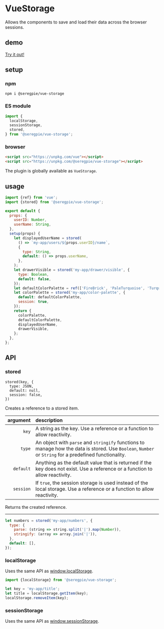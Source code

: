 # VueStorage

Allows the components to save and load their data across the browser sessions.

## demo

[Try it out!](https://seregpie.github.io/VueStorage/)

## setup

### npm

```shell
npm i @seregpie/vue-storage
```

### ES module

```javascript
import {
  localStorage,
  sessionStorage,
  stored,
} from '@seregpie/vue-storage';
```

### browser

```html
<script src="https://unpkg.com/vue"></script>
<script src="https://unpkg.com/@seregpie/vue-storage"></script>
```

The plugin is globally available as `VueStorage`.

## usage

```javascript
import {ref} from 'vue';
import {stored} from '@seregpie/vue-storage';

export default {
  props: {
    userID: Number,
    userName: String,
  },
  setup(props) {
    let displayedUserName = stored(
      () => `my-app/users/${props.userID}/name`,
      {
        type: String,
        default: () => props.userName,
      },
    );
    let drawerVisible = stored('my-app/drawer/visible', {
      type: Boolean,
      default: false,      
    });
    let defaultColorPalette = ref(['FireBrick', 'PaleTurquoise', 'Turquoise']);
    let colorPalette = stored('my-app/color-palette', {
      default: defaultColorPalette,
      session: true,
    });
    return {
      colorPalette,
      defaultColorPalette,
      displayedUserName,
      drawerVisible,
    };
  },
};
```

## API

### stored

```
stored(key, {
  type: JSON,
  default: null,
  session: false,
})
```

Creates a reference to a stored item.

| argument | description |
| ---: | :--- |
| `key` | A string as the key. Use a reference or a function to allow reactivity. |
| `type` | An object with `parse` and `stringify` functions to manage how the data is stored. Use `Boolean`, `Number` or `String` for a predefined functionality. |
| `default` | Anything as the default value that is returned if the key does not exist. Use a reference or a function to allow reactivity. |
| `session` | If `true`, the session storage is used instead of the local storage. Use a reference or a function to allow reactivity. |

Returns the created reference.

---

```javascript
let numbers = stored('my-app/numbers', {
  type: {
    parse: (string => string.split('|').map(Number)),
    stringify: (array => array.join('|')),
  },
  default: [],
});
```

### localStorage

Uses the same API as [window.localStorage](https://developer.mozilla.org/docs/Web/API/Window/localStorage).

```javascript
import {localStorage} from '@seregpie/vue-storage';

let key = 'my-app/title';
let title = localStorage.getItem(key);
localStorage.removeItem(key);
```

### sessionStorage

Uses the same API as [window.sessionStorage](https://developer.mozilla.org/docs/Web/API/Window/sessionStorage).

